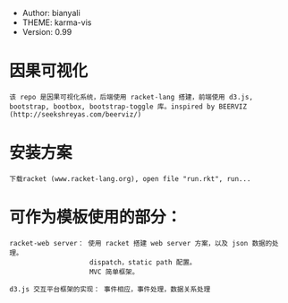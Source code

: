 * Author: bianyali
* THEME: karma-vis
* Version: 0.99

# 因果可视化

    该 repo 是因果可视化系统，后端使用 racket-lang 搭建，前端使用 d3.js, bootstrap, bootbox, bootstrap-toggle 库。inspired by BEERVIZ (http://seekshreyas.com/beerviz/)

# 安装方案

    下载racket (www.racket-lang.org), open file "run.rkt", run...

# 可作为模板使用的部分：

    racket-web server： 使用 racket 搭建 web server 方案，以及 json 数据的处理。
                        dispatch，static path 配置。
                        MVC 简单框架。

    d3.js 交互平台框架的实现： 事件相应，事件处理，数据关系处理
